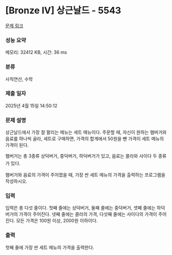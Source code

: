 # [Bronze IV] 상근날드 - 5543 

[문제 링크](https://www.acmicpc.net/problem/5543) 

### 성능 요약

메모리: 32412 KB, 시간: 36 ms

### 분류

사칙연산, 수학

### 제출 일자

2025년 4월 15일 14:50:12

### 문제 설명

<p>상근날드에서 가장 잘 팔리는 메뉴는 세트 메뉴이다. 주문할 때, 자신이 원하는 햄버거와 음료를 하나씩 골라, 세트로 구매하면, 가격의 합계에서 50원을 뺀 가격이 세트 메뉴의 가격이 된다.</p>

<p>햄버거는 총 3종류 상덕<span style="line-height:1.6em">버거, 중덕버거, 하덕버거가 있고, 음료는 콜라와 사이다 두 종류가 있다.</span></p>

<p>햄버거와 음료의 가격이 주어졌을 때, 가장 싼 세트 메뉴의 가격을 출력하는 프로그램을 작성하시오.</p>

### 입력 

 <p>입력은 총 다섯 줄이다. 첫째 줄에는 상덕버거, 둘째 줄에는 중덕버거, 셋째 줄에는 하덕버거의 가격이 주어진다. 넷째 줄에는 콜라의 가격, 다섯째 줄에는 사이다의 가격이 주어진다. 모든 가격은 100원 이상, 2000원 이하이다.</p>

### 출력 

 <p>첫째 줄에 가장 싼 세트 메뉴의 가격을 출력한다.</p>

